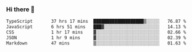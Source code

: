 ### Hi there 👋

<!--
**zhengis-alinur/zhengis-alinur** is a ✨ _special_ ✨ repository because its `README.md` (this file) appears on your GitHub profile.

Here are some ideas to get you started:

- 🔭 I’m currently working on ...
- 🌱 I’m currently learning ...
- 👯 I’m looking to collaborate on ...
- 🤔 I’m looking for help with ...
- 💬 Ask me about ...
- 📫 How to reach me: ...
- 😄 Pronouns: ...
- ⚡ Fun fact: ...
-->

<!--START_SECTION:waka-->

```txt
TypeScript       37 hrs 17 mins  ███████████████████▒░░░░░   76.87 %
JavaScript       6 hrs 51 mins   ███▓░░░░░░░░░░░░░░░░░░░░░   14.13 %
CSS              1 hr 17 mins    ▓░░░░░░░░░░░░░░░░░░░░░░░░   02.66 %
JSON             1 hr 9 mins     ▓░░░░░░░░░░░░░░░░░░░░░░░░   02.39 %
Markdown         47 mins         ▒░░░░░░░░░░░░░░░░░░░░░░░░   01.63 %
```

<!--END_SECTION:waka-->
